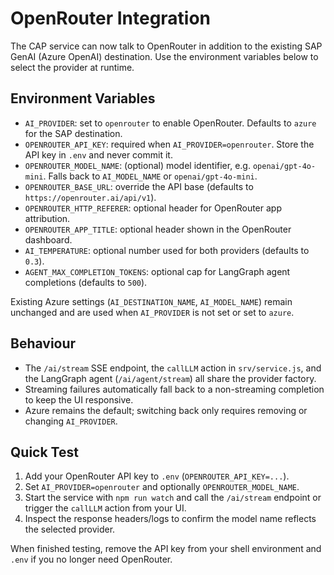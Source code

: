 # OpenRouter Integration

The CAP service can now talk to OpenRouter in addition to the existing SAP GenAI (Azure OpenAI) destination. Use the environment variables below to select the provider at runtime.

## Environment Variables

- `AI_PROVIDER`: set to `openrouter` to enable OpenRouter. Defaults to `azure` for the SAP destination.
- `OPENROUTER_API_KEY`: required when `AI_PROVIDER=openrouter`. Store the API key in `.env` and never commit it.
- `OPENROUTER_MODEL_NAME`: (optional) model identifier, e.g. `openai/gpt-4o-mini`. Falls back to `AI_MODEL_NAME` or `openai/gpt-4o-mini`.
- `OPENROUTER_BASE_URL`: override the API base (defaults to `https://openrouter.ai/api/v1`).
- `OPENROUTER_HTTP_REFERER`: optional header for OpenRouter app attribution.
- `OPENROUTER_APP_TITLE`: optional header shown in the OpenRouter dashboard.
- `AI_TEMPERATURE`: optional number used for both providers (defaults to `0.3`).
- `AGENT_MAX_COMPLETION_TOKENS`: optional cap for LangGraph agent completions (defaults to `500`).

Existing Azure settings (`AI_DESTINATION_NAME`, `AI_MODEL_NAME`) remain unchanged and are used when `AI_PROVIDER` is not set or set to `azure`.

## Behaviour

- The `/ai/stream` SSE endpoint, the `callLLM` action in `srv/service.js`, and the LangGraph agent (`/ai/agent/stream`) all share the provider factory.
- Streaming failures automatically fall back to a non-streaming completion to keep the UI responsive.
- Azure remains the default; switching back only requires removing or changing `AI_PROVIDER`.

## Quick Test

1. Add your OpenRouter API key to `.env` (`OPENROUTER_API_KEY=...`).
2. Set `AI_PROVIDER=openrouter` and optionally `OPENROUTER_MODEL_NAME`.
3. Start the service with `npm run watch` and call the `/ai/stream` endpoint or trigger the `callLLM` action from your UI.
4. Inspect the response headers/logs to confirm the model name reflects the selected provider.

When finished testing, remove the API key from your shell environment and `.env` if you no longer need OpenRouter.
